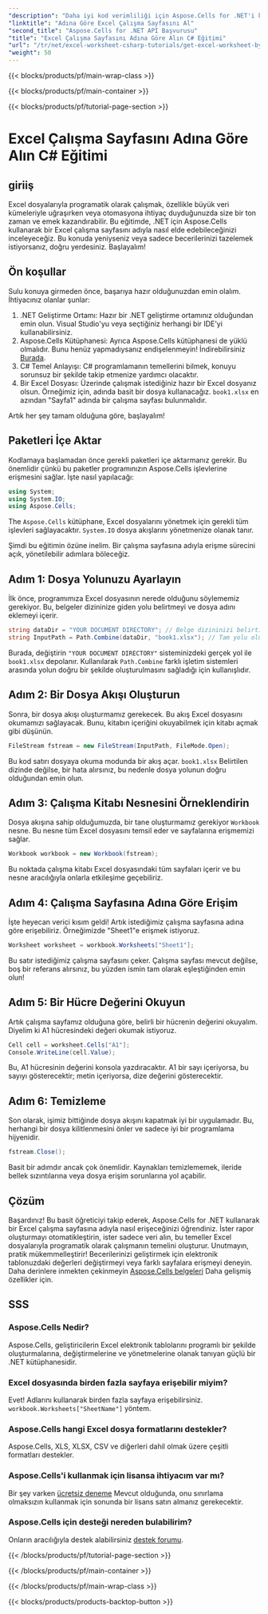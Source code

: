 ```yaml
---
"description": "Daha iyi kod verimliliği için Aspose.Cells for .NET'i kullanarak adım adım kılavuzla C# dilinde Excel çalışma sayfalarına adlarına göre erişin."
"linktitle": "Adına Göre Excel Çalışma Sayfasını Al"
"second_title": "Aspose.Cells for .NET API Başvurusu"
"title": "Excel Çalışma Sayfasını Adına Göre Alın C# Eğitimi"
"url": "/tr/net/excel-worksheet-csharp-tutorials/get-excel-worksheet-by-name-csharp-tutorial/"
"weight": 50
---
```


{{< blocks/products/pf/main-wrap-class >}}

{{< blocks/products/pf/main-container >}}

{{< blocks/products/pf/tutorial-page-section >}}

# Excel Çalışma Sayfasını Adına Göre Alın C# Eğitimi

## giriiş

Excel dosyalarıyla programatik olarak çalışmak, özellikle büyük veri kümeleriyle uğraşırken veya otomasyona ihtiyaç duyduğunuzda size bir ton zaman ve emek kazandırabilir. Bu eğitimde, .NET için Aspose.Cells kullanarak bir Excel çalışma sayfasını adıyla nasıl elde edebileceğinizi inceleyeceğiz. Bu konuda yeniyseniz veya sadece becerilerinizi tazelemek istiyorsanız, doğru yerdesiniz. Başlayalım!

## Ön koşullar

Sulu konuya girmeden önce, başarıya hazır olduğunuzdan emin olalım. İhtiyacınız olanlar şunlar:

1. .NET Geliştirme Ortamı: Hazır bir .NET geliştirme ortamınız olduğundan emin olun. Visual Studio'yu veya seçtiğiniz herhangi bir IDE'yi kullanabilirsiniz.
2. Aspose.Cells Kütüphanesi: Ayrıca Aspose.Cells kütüphanesi de yüklü olmalıdır. Bunu henüz yapmadıysanız endişelenmeyin! İndirebilirsiniz [Burada](https://releases.aspose.com/cells/net/).
3. C# Temel Anlayışı: C# programlamanın temellerini bilmek, konuyu sorunsuz bir şekilde takip etmenize yardımcı olacaktır.
4. Bir Excel Dosyası: Üzerinde çalışmak istediğiniz hazır bir Excel dosyanız olsun. Örneğimiz için, adında basit bir dosya kullanacağız. `book1.xlsx` en azından "Sayfa1" adında bir çalışma sayfası bulunmalıdır.

Artık her şey tamam olduğuna göre, başlayalım!

## Paketleri İçe Aktar

Kodlamaya başlamadan önce gerekli paketleri içe aktarmanız gerekir. Bu önemlidir çünkü bu paketler programınızın Aspose.Cells işlevlerine erişmesini sağlar. İşte nasıl yapılacağı:

```csharp
using System;
using System.IO;
using Aspose.Cells;
```

The `Aspose.Cells` kütüphane, Excel dosyalarını yönetmek için gerekli tüm işlevleri sağlayacaktır. `System.IO` dosya akışlarını yönetmenize olanak tanır.

Şimdi bu eğitimin özüne inelim. Bir çalışma sayfasına adıyla erişme sürecini açık, yönetilebilir adımlara böleceğiz.

## Adım 1: Dosya Yolunuzu Ayarlayın

İlk önce, programımıza Excel dosyasının nerede olduğunu söylememiz gerekiyor. Bu, belgeler dizininize giden yolu belirtmeyi ve dosya adını eklemeyi içerir.

```csharp
string dataDir = "YOUR DOCUMENT DIRECTORY"; // Belge dizininizi belirtin
string InputPath = Path.Combine(dataDir, "book1.xlsx"); // Tam yolu oluşturmak için birleştirin
```

Burada, değiştirin `"YOUR DOCUMENT DIRECTORY"` sisteminizdeki gerçek yol ile `book1.xlsx` depolanır. Kullanılarak `Path.Combine` farklı işletim sistemleri arasında yolun doğru bir şekilde oluşturulmasını sağladığı için kullanışlıdır.

## Adım 2: Bir Dosya Akışı Oluşturun

Sonra, bir dosya akışı oluşturmamız gerekecek. Bu akış Excel dosyasını okumamızı sağlayacak. Bunu, kitabın içeriğini okuyabilmek için kitabı açmak gibi düşünün.

```csharp
FileStream fstream = new FileStream(InputPath, FileMode.Open);
```

Bu kod satırı dosyaya okuma modunda bir akış açar. `book1.xlsx` Belirtilen dizinde değilse, bir hata alırsınız, bu nedenle dosya yolunun doğru olduğundan emin olun.

## Adım 3: Çalışma Kitabı Nesnesini Örneklendirin

Dosya akışına sahip olduğumuzda, bir tane oluşturmamız gerekiyor `Workbook` nesne. Bu nesne tüm Excel dosyasını temsil eder ve sayfalarına erişmemizi sağlar.

```csharp
Workbook workbook = new Workbook(fstream);
```

Bu noktada çalışma kitabı Excel dosyasındaki tüm sayfaları içerir ve bu nesne aracılığıyla onlarla etkileşime geçebiliriz.

## Adım 4: Çalışma Sayfasına Adına Göre Erişim

İşte heyecan verici kısım geldi! Artık istediğimiz çalışma sayfasına adına göre erişebiliriz. Örneğimizde "Sheet1"e erişmek istiyoruz.

```csharp
Worksheet worksheet = workbook.Worksheets["Sheet1"];
```

Bu satır istediğimiz çalışma sayfasını çeker. Çalışma sayfası mevcut değilse, boş bir referans alırsınız, bu yüzden ismin tam olarak eşleştiğinden emin olun!

## Adım 5: Bir Hücre Değerini Okuyun

Artık çalışma sayfamız olduğuna göre, belirli bir hücrenin değerini okuyalım. Diyelim ki A1 hücresindeki değeri okumak istiyoruz.

```csharp
Cell cell = worksheet.Cells["A1"];
Console.WriteLine(cell.Value);
```

Bu, A1 hücresinin değerini konsola yazdıracaktır. A1 bir sayı içeriyorsa, bu sayıyı gösterecektir; metin içeriyorsa, dize değerini gösterecektir.

## Adım 6: Temizleme

Son olarak, işimiz bittiğinde dosya akışını kapatmak iyi bir uygulamadır. Bu, herhangi bir dosya kilitlenmesini önler ve sadece iyi bir programlama hijyenidir.

```csharp
fstream.Close();
```

Basit bir adımdır ancak çok önemlidir. Kaynakları temizlememek, ileride bellek sızıntılarına veya dosya erişim sorunlarına yol açabilir.

## Çözüm

Başardınız! Bu basit öğreticiyi takip ederek, Aspose.Cells for .NET kullanarak bir Excel çalışma sayfasına adıyla nasıl erişeceğinizi öğrendiniz. İster rapor oluşturmayı otomatikleştirin, ister sadece veri alın, bu temeller Excel dosyalarıyla programatik olarak çalışmanın temelini oluşturur.
Unutmayın, pratik mükemmelleştirir! Becerilerinizi geliştirmek için elektronik tablonuzdaki değerleri değiştirmeyi veya farklı sayfalara erişmeyi deneyin. Daha derinlere inmekten çekinmeyin [Aspose.Cells belgeleri](https://reference.aspose.com/cells/net/) Daha gelişmiş özellikler için.

## SSS

### Aspose.Cells Nedir?
Aspose.Cells, geliştiricilerin Excel elektronik tablolarını programlı bir şekilde oluşturmalarına, değiştirmelerine ve yönetmelerine olanak tanıyan güçlü bir .NET kütüphanesidir.

### Excel dosyasında birden fazla sayfaya erişebilir miyim?
Evet! Adlarını kullanarak birden fazla sayfaya erişebilirsiniz. `workbook.Worksheets["SheetName"]` yöntem.

### Aspose.Cells hangi Excel dosya formatlarını destekler?
Aspose.Cells, XLS, XLSX, CSV ve diğerleri dahil olmak üzere çeşitli formatları destekler.

### Aspose.Cells'i kullanmak için lisansa ihtiyacım var mı?
Bir şey varken [ücretsiz deneme](https://releases.aspose.com/) Mevcut olduğunda, onu sınırlama olmaksızın kullanmak için sonunda bir lisans satın almanız gerekecektir.

### Aspose.Cells için desteği nereden bulabilirim?
Onların aracılığıyla destek alabilirsiniz [destek forumu](https://forum.aspose.com/c/cells/9).

{{< /blocks/products/pf/tutorial-page-section >}}

{{< /blocks/products/pf/main-container >}}

{{< /blocks/products/pf/main-wrap-class >}}

{{< blocks/products/products-backtop-button >}}